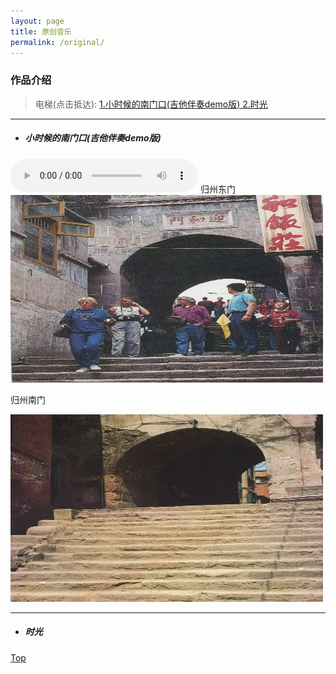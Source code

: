 ```yaml
---
layout: page
title: 原创音乐
permalink: /original/  
---
```

### 作品介绍<span id="home"></span>
>电梯(点击抵达): [1.小时候的南门口(吉他伴奏demo版) ](#home)  [2.时光 ](#sg)
---
* ##### 小时候的南门口(吉他伴奏demo版) 
<audio src="/assets/audio/nanmen.mp3" controls="controls">
</audio>  
归州东门

<img src="/assets/images/original/dongmen.jpg" alt="归州东门" width="500" height="300" align="bottom" />

归州南门

<img src="/assets/images/original/nanmen.jpg" alt="归州南门" width="500" height="300" align="bottom" />

---
* ##### 时光 <span id="sg"></span>



[Top](#home)
